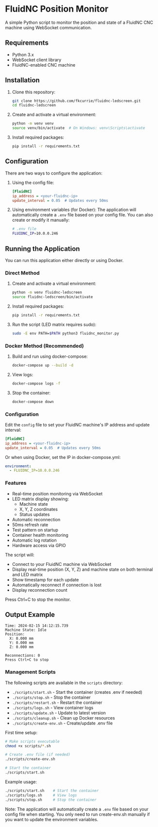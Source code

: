 # FluidNC Position Monitor

A simple Python script to monitor the position and state of a FluidNC CNC machine using WebSocket communication.

## Requirements

- Python 3.x
- WebSocket client library
- FluidNC-enabled CNC machine

## Installation

1. Clone this repository:
   ```bash
   git clone https://github.com/fkcurrie/fluidnc-ledscreen.git
   cd fluidnc-ledscreen
   ```

2. Create and activate a virtual environment:
   ```bash
   python -m venv venv
   source venv/bin/activate  # On Windows: venv\Scripts\activate
   ```

3. Install required packages:
   ```bash
   pip install -r requirements.txt
   ```

## Configuration

There are two ways to configure the application:

1. Using the config file:
   ```ini
   [FluidNC]
   ip_address = <your-fluidnc-ip>
   update_interval = 0.05  # Updates every 50ms
   ```

2. Using environment variables (for Docker):
   The application will automatically create a `.env` file based on your config file.
   You can also create or modify it manually:
   ```bash
   # .env file
   FLUIDNC_IP=10.0.0.246
   ```

## Running the Application

You can run this application either directly or using Docker.

### Direct Method

1. Create and activate a virtual environment:
   ```bash
   python -m venv fluidnc-ledscreen
   source fluidnc-ledscreen/bin/activate
   ```

2. Install required packages:
   ```bash
   pip install -r requirements.txt
   ```

3. Run the script (LED matrix requires sudo):
   ```bash
   sudo -E env PATH=$PATH python3 fluidnc_monitor.py
   ```

### Docker Method (Recommended)

1. Build and run using docker-compose:
   ```bash
   docker-compose up --build -d
   ```

2. View logs:
   ```bash
   docker-compose logs -f
   ```

3. Stop the container:
   ```bash
   docker-compose down
   ```

### Configuration

Edit the `config` file to set your FluidNC machine's IP address and update interval:
   ```ini
   [FluidNC]
   ip_address = <your-fluidnc-ip>
   update_interval = 0.05  # Updates every 50ms
   ```

Or when using Docker, set the IP in docker-compose.yml:
   ```yaml
   environment:
     - FLUIDNC_IP=10.0.0.246
   ```

### Features

- Real-time position monitoring via WebSocket
- LED matrix display showing:
  - Machine state
  - X, Y, Z coordinates
  - Status updates
- Automatic reconnection
- 50ms refresh rate
- Test pattern on startup
- Container health monitoring
- Automatic log rotation
- Hardware access via GPIO

The script will:
- Connect to your FluidNC machine via WebSocket
- Display real-time position (X, Y, Z) and machine state on both terminal and LED matrix
- Show timestamp for each update
- Automatically reconnect if connection is lost
- Display reconnection count

Press Ctrl+C to stop the monitor.

## Output Example
   ```
   Time: 2024-02-15 14:12:15.739
   Machine State: Idle
   Position:
     X: 0.000 mm
     Y: 0.000 mm
     Z: 0.000 mm

   Reconnections: 0
   Press Ctrl+C to stop
   ```

### Management Scripts

The following scripts are available in the `scripts` directory:

- `./scripts/start.sh` - Start the container (creates .env if needed)
- `./scripts/stop.sh` - Stop the container
- `./scripts/restart.sh` - Restart the container
- `./scripts/logs.sh` - View container logs
- `./scripts/update.sh` - Update to latest version
- `./scripts/cleanup.sh` - Clean up Docker resources
- `./scripts/create-env.sh` - Create/update .env file

First time setup:
```bash
# Make scripts executable
chmod +x scripts/*.sh

# Create .env file (if needed)
./scripts/create-env.sh

# Start the container
./scripts/start.sh
```

Example usage:
```bash
./scripts/start.sh    # Start the container
./scripts/logs.sh     # View logs
./scripts/stop.sh     # Stop the container
```

Note: The application will automatically create a `.env` file based on your config file when starting. You only need to run create-env.sh manually if you want to update the environment variables. 